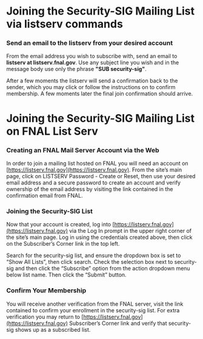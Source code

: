 # Joining the Security-SIG Mailing List via listserv commands

### Send an email to the listserv from your desired account

From the email address you wish to subscribe with, send an email to **listserv at listserv.fnal.gov**.  Use any subject line you wish and in the message body use only the phrase **"SUB security-sig"**.

After a few moments the listserv will send a confirmation back to the sender, which you may click or follow the instructions on to confirm membership.  A few moments later the final join confirmation should arrive.

# Joining the Security-SIG Mailing List on FNAL List Serv

### Creating an FNAL Mail Server Account via the Web

In order to join a mailing list hosted on FNAL you will need an account on [https://listserv.fnal.gov](https://listserv.fnal.gov). From the site’s main page, click on LISTSERV Password - Create or Reset, then use your desired email address and a secure password to create an account and verify ownership of the email address by visiting the link contained in the confirmation email from FNAL.

### Joining the Security-SIG List

Now that your account is created, log into [https://listserv.fnal.gov](https://listserv.fnal.gov) via the Log In prompt in the upper right corner of the site’s main page.  Log in using the credentials created above, then click on the Subscriber’s Corner link in the top left.

Search for the security-sig list, and ensure the dropdown box is set to “Show All Lists”, then click search.  Check the selection box next to security-sig and then click the “Subscribe” option from the action dropdown menu below list name.  Then click the “Submit” button.

### Confirm Your Membership

You will receive another verification from the FNAL server, visit the link contained to confirm your enrollment in the security-sig list.  For extra verification you may return to [https://listserv.fnal.gov](https://listserv.fnal.gov) Subscriber’s Corner link and verify that security-sig shows up as a subscribed list.